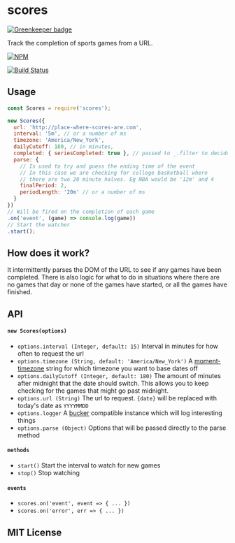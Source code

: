 scores
==============

[![Greenkeeper badge](https://badges.greenkeeper.io/bracketclub/scores.svg)](https://greenkeeper.io/)

Track the completion of sports games from a URL.

[![NPM](https://nodei.co/npm/scores.png)](https://nodei.co/npm/scores/)

[![Build Status](https://travis-ci.org/bracketclub/scores.png?branch=master)](https://travis-ci.org/bracketclub/scores)


## Usage
```js
const Scores = require('scores');

new Scores({
  url: 'http://place-where-scores-are.com',
  interval: '5m', // or a number of ms
  timezone: 'America/New_York',
  dailyCutoff: 180, // in minutes,
  completed: { seriesCompleted: true }, // passed to _.filter to decide if an event is completed
  parse: {
    // Is used to try and guess the ending time of the event
    // In this case we are checking for college basketball where
    // there are two 20 minute halves. Eg NBA would be '12m' and 4
    finalPeriod: 2,
    periodLength: '20m' // or a number of ms
  }
})
// Will be fired on the completion of each game
.on('event', (game) => console.log(game))
// Start the watcher
.start();
```

## How does it work?

It intermittently parses the DOM of the URL to see if any games have been completed. There is also logic for what to do in situations where there are no games that day or none of the games have started, or all the games have finished.

## API

#### `new Scores(options)`

- `options.interval (Integer, default: 15)` Interval in minutes for how often to request the url
- `options.timezone (String, default: 'America/New_York')` A [moment-timezone](http://momentjs.com/timezone/data/) string for which timezone you want to base dates off
- `options.dailyCutoff (Integer, default: 180)` The amount of minutes after midnight that the date should switch. This allows you to keep checking for the games that might go past midnight.
- `options.url (String)` The url to request. `{date}` will be replaced with today's date as `YYYYMMDD`
- `options.logger` A [bucker](http://github.com/nlf/bucker) compatible instance which will log interesting things
- `options.parse (Object)` Options that will be passed directly to the parse method

#### `methods`
- `start()` Start the interval to watch for new games
- `stop()` Stop watching

#### `events`
- `scores.on('event', event => { ... })`
- `scores.on('error', err => { ... })`

## MIT License
